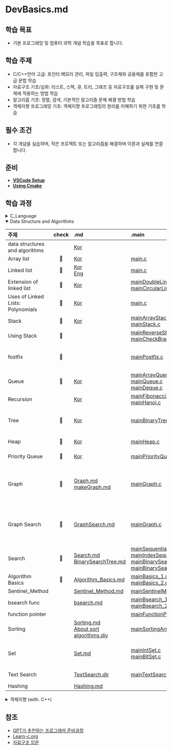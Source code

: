 # DevBasics.md

## 학습 목표

- 기본 프로그래밍 및 컴퓨터 과학 개념 학습을 목표로 합니다.

## 학습 주제

- C/C++언어 고급: 포인터 메모리 관리, 파일 입출력, 구조체와 공용체를 포함한 고급 문법 학습
- 자료구조 기초/심화: 리스트, 스택, 큐, 트리, 그래프 등 자료구조를 실제 구현 및 문제에 적용하는 방법 학습
- 알고리즘 기초: 정렬, 검색, 기본적인 알고리즘 문제 해결 방법 학습
- 객체지향 프로그래밍 기초: 객체지향 프로그래밍의 원리를 이해하기 위한 기초를 학습

## 필수 조건

- 각 개념을 실습하며, 작은 프로젝트 또는 알고리즘을 해결하며 이론과 실제를 연결합니다.

## 준비

- [ **VSCode Setup** ](markdown/VSCode_Setup.md)
- [ **Using Cmake** ](markdown/CMake.md)

## 학습 과정

<details>
<summary>C_Language</summary>
<div markdown="1">

| 주제                            | 성취도 | .md                                                                                          | 소스코드                                                                                                                                                                     |
| ------------------------------- | :----: | :------------------------------------------------------------------------------------------- | :--------------------------------------------------------------------------------------------------------------------------------------------------------------------------- |
| Hello world                     |   📌   | -                                                                                            | [main.c](source/C_language/Hello.c)                                                                                                                                          |
| Variables and Types             |   📌   | -                                                                                            | [main.c](source/C_language/VnT.c)                                                                                                                                            |
| Arrays                          |   📌   | -                                                                                            | [main.c](source/C_language/Arrays.c)                                                                                                                                         |
| Multidimensional Arrays         |   📌   | -                                                                                            | [main.c](source/C_language/MultiArrays.c)                                                                                                                                    |
| Conditions                      |   📌   | -                                                                                            | [main.c](source/C_language)                                                                                                                                                  |
| Strings                         |   📌   | -                                                                                            | [main.c](source/C_language/Strings.c)                                                                                                                                        |
| loops                           |   📌   | -                                                                                            | [main.c](source/C_language/loops.c)                                                                                                                                          |
| Functions                       |   📌   | -                                                                                            | [main.c](source/C_language/functions.c)                                                                                                                                      |
| Static                          |   📌   | -                                                                                            | [main.c](source/C_language/static.c)                                                                                                                                         |
| Pointers                        |   📌   | -                                                                                            | [main.c](source/C_language/pointers.c)                                                                                                                                       |
| Structures                      |   📌   | -                                                                                            | [main.c](source/C_language/structures.c)                                                                                                                                     |
| Function arguments by reference |   📌   | -                                                                                            | [main.c](source/C_language/FunArgByRef.c)                                                                                                                                    |
| Dynamic allocation              |   📌   | -                                                                                            | [main.c](source/C_language/DynamicAllocation.c)                                                                                                                              |
| Arrays and Pointers             |   📌   | -                                                                                            | [main.c](source/C_language/ArrayNPointer.c)                                                                                                                                  |
| Recursion                       |   📌   | [Kor](markdown/DataStructure/recursion.md)                                                   | [main.c](source/C_language/recursion.c)                                                                                                                                      |
| Linked lists                    |   📌   | [Eng](markdown/DataStructure/LinkedLists.md) [Kor](markdown/DataStructure/LinkedLists_kr.md) | [main.c](source/C_language/LinkedLists.c) [ExCode.c](source/C_language/ExLinkedLists.c)                                                                                      |
| Binary trees                    |   📌   | [Kor](markdown/DataStructure/Tree.md)                                                        | [main.c](source/C_language/CompleteBinaryTree.c) [Excode.c](source/C_language/ExBinarytrees.c)                                                                               |
| Unions                          |   📌   | [Eng](markdown/C/Unions.md) [Kor](markdown/C/Unions_kr.md)                                   | [main.c](source/C_language/Unions.c) [Excode.c](source/C_language/ExUnions.c) [testcode.c](source/C_language/ExUnions_test.c)                                                |
| Pointer Arithmetics             |   📌   | [Eng](markdown/C/Pointer%20Arithmetics.md) [Kor](markdown/C/Pointer%20Arithmetics_kr.md)     | [main.c](source/C_language/PointerArithmetics.c) [Excode.c](source/C_language/ExPointerArithmetics.c)                                                                        |
| Function Pointers               |        | [Eng](markdown/C/Function%20Pointers.md) [Kor](markdown/C/Function%20Pointers_kr.md)         | [main.c](source/C_language/FunctionPointers.c) [Excode.c](source/C_language/ExFunctionPointers.c)<br/>[mainFunctionPointers.c](source/DSNA/Algorithm/mainFunctionPointers.c) |
| Bitmasks                        |   📌   | [Eng](markdown/C/Bitmasks.md) [Kor](markdown/C/Bitmasks_kr.md)                               | [main.c](source/C_language/Bitmasks.c) [Excode.c](source/C_language/ExBitmasks.c)                                                                                            |

</div>
</details>

<details open>
<summary>Data Structure and Algorithms</summary>
<div markdown="1">

| 주제                              | check | .md                                                                                                                 | .main                                                                                                                                                                                                                                                                                         | .include                                                                                                                                                                                                                                                                                                                                                                                                       |
| :-------------------------------- | :---: | :------------------------------------------------------------------------------------------------------------------ | :-------------------------------------------------------------------------------------------------------------------------------------------------------------------------------------------------------------------------------------------------------------------------------------------- | :------------------------------------------------------------------------------------------------------------------------------------------------------------------------------------------------------------------------------------------------------------------------------------------------------------------------------------------------------------------------------------------------------------- |
| data structures and algorithms    |       | [Kor](markdown/Data%20Structure%20N%20Algorithms.md)                                                                |
| Array list                        |  📌   | [Kor](markdown/DataStructure/ArrayList.md)                                                                          | [main.c](source/DSNA/Linear/mainArrayList.c)                                                                                                                                                                                                                                                  |
| Linked list                       |  📌   | [Kor](markdown/DataStructure/LinkedLists_kr.md) <br/>[Eng](markdown/DataStructure/LinkedLists.md)                   | [main.c](source/DSNA/Linear/mainLinkedList.c)                                                                                                                                                                                                                                                 |
| Extension of linked list          |  📌   | [Kor](markdown/DataStructure/LinkedList_Add.md)                                                                     | [mainDoubleLinkedList.c](source/DSNA/Linear/mainDoubleLinkedList.c) <br/>[mainCircularLinkedList.c](source/DSNA/Linear/mainCircularLinkedList.c)                                                                                                                                              |
| Uses of Linked Lists: Polynomials |  📌   | [Kor](markdown/DataStructure/Polynomial.md)                                                                         | [main.c](source/DSNA/Linear/mainPolynomial.c)                                                                                                                                                                                                                                                 |
| Stack                             |  📌   | [Kor](markdown/DataStructure/stack.md)                                                                              | [mainArrayStack.c](source/DSNA/Linear/mainArrayStack.c) <br/>[mainStack.c](source/DSNA/Linear/mainStack.c)                                                                                                                                                                                    |
| Using Stack                       |  📌   |                                                                                                                     | [mainReverseString.c](source/DSNA/Linear/mainReverseString.c) <br/>[mainCheckBracketMatch.c](source/DSNA/Linear/mainCheckBracketMatch.c)                                                                                                                                                      | [includeStack.c](source/DSNA/Linear/includeStack.c) <br/>[includeStack.h](include/includeStack.h)                                                                                                                                                                                                                                                                                                              |
| fostfix                           |  📌   |                                                                                                                     | [mainPostfix.c](source/DSNA/Linear/mainPostfix.c)                                                                                                                                                                                                                                             | [includeNotationStack.c](source/DSNA/Linear/includeNotationStack.c) <br/>[includePostfix.c](source/DSNA/Linear/includePostfix.c) <br/>[includeNotationStack.h](include/includeNotationStack.h) <br/>[includePostfix.h](include/includePostfix.h)                                                                                                                                                               |
| Queue                             |  📌   | [Kor](markdown/DataStructure/queue.md)                                                                              | [mainArrayQueue.c](source/DSNA/Linear/mainArrayQueue.c) <br/>[mainQueue.c](source/DSNA/Linear/mainQueue.c) <br/>[mainDeque.c](source/DSNA/Linear/mainDeque.c)                                                                                                                                 |
| Recursion                         |       | [Kor](markdown/DataStructure/recursion.md)                                                                          | [mainFibonacci.c](source/DSNA/Recursion/mainFibonacci.c) <br/>[mainHanoi.c](source/DSNA/Recursion/mainHanoi.c)                                                                                                                                                                                |
| Tree                              |  📌   | [Kor](markdown/DataStructure/Tree.md)                                                                               | [mainBinaryTree.c](source/DSNA/non-Linear/mainBinaryTree.c)                                                                                                                                                                                                                                   | [includeBinTree.c](source/DSNA/non-Linear/includeBinTree.c)<br/>[includeBinTree.h](include/includeBinTree.h)<br/>[includeGenericStructure.c](source/DSNA/non-Linear/includeGenericStructure.c)<br/>[includeGenericStructure.h](include/includeGenericStructure.h)                                                                                                                                              |
| Heap                              |  📌   | [Kor](markdown/DataStructure/Heap.md)                                                                               | [mainHeap.c](source/DSNA/non-Linear/mainHeap.c)                                                                                                                                                                                                                                               | [includeHeap.c](source/DSNA/non-Linear/includeHeap.c)<br/>[includeHeap.h](include/includeHeap.h)                                                                                                                                                                                                                                                                                                               |
| Priority Queue                    |  📌   | [Kor](markdown/DataStructure/PriorityQueue.md)                                                                      | [mainPriorityQueue.c](source/DSNA/non-Linear/mainPriorityQueue.c)                                                                                                                                                                                                                             | [includeHeap.c](source/DSNA/non-Linear/includeHeap.c)<br/>[includeHeap.h](include/includeHeap.h)                                                                                                                                                                                                                                                                                                               |
| Graph                             |  📌   | [Graph.md](markdown/DataStructure/Graph.md)<br/>[makeGraph.md](markdown/DataStructure/MakeGraph.md)                 | [mainGraph.c](source/DSNA/non-Linear/mainGraph.c)                                                                                                                                                                                                                                             | [includeArrayGraph.c](source/DSNA/non-Linear/includeArrayGraph.c)<br/>[includeArrayGraph.h](include/includeArrayGraph.h)<br/>[includeLinkedGraph.c](source/DSNA/non-Linear/includeLinkedGraph.c)<br/>[includeLinkedGraph.h](include/includeLinkedGraph.h)<br/>[includeGenericStructure.c](source/DSNA/non-Linear/includeGenericStructure.c)<br/>[includeGenericStructure.h](include/includeGenericStructure.h) |
| Graph Search                      |  📌   | [GraphSearch.md](markdown/DataStructure/GraphSearch.md)                                                             | [mainGraph.c](source/DSNA/non-Linear/mainGraph.c)                                                                                                                                                                                                                                             | [includeArrayGraph.c](source/DSNA/non-Linear/includeArrayGraph.c)<br/>[includeArrayGraph.h](include/includeArrayGraph.h)<br/>[includeLinkedGraph.c](source/DSNA/non-Linear/includeLinkedGraph.c)<br/>[includeLinkedGraph.h](include/includeLinkedGraph.h)<br/>[includeGenericStructure.c](source/DSNA/non-Linear/includeGenericStructure.c)<br/>[includeGenericStructure.h](include/includeGenericStructure.h) |
| Search                            |  📌   | [Search.md](markdown/DataStructure/Search.md)<br/>[BinarySearchTree.md](markdown/DataStructure/BinarySearchTree.md) | [mainSequentialSearch.c](source/DSNA/Search/mainSequentialSearch.c) <br/>[mainIndexSequentialSearch.c](source/DSNA/Search/mainIndexSequentialSearch.c) <br/>[mainBinarySearch.c](source/DSNA/Search/mainBinarySearch.c) <br/>[mainBinarySearchTree.c](source/DSNA/Search/mainBinSearchTree.c) |
| Algorithm Basics                  |  📌   | [Algorithm_Basics.md](markdown/Algorithm/Algorithm_Basics.md)                                                       | [mainBasics_1.c](source/DSNA/Algorithm/mainBasics_1.c) <br/>[mainBasics_2.c](source/DSNA/Algorithm/mainBasics_2.c)                                                                                                                                                                            |
| Sentinel_Method                   |       | [Sentinel_Method.md](markdown/Algorithm/Sentinel_Method.md)                                                         | [mainSentinelMethod.c](source/DSNA/Algorithm/mainSentinelMethod.c)                                                                                                                                                                                                                            |
| bsearch func                      |       | [bsearch.md](markdown/Algorithm/bsearch.md)                                                                         | [mainBsearch_1.c](source/DSNA/Algorithm/mainBsearch_1.c)<br/>[mainBsearch_2.c](source/DSNA/Algorithm/mainBsearch_2.c)                                                                                                                                                                         |
| function pointer                  |       |                                                                                                                     | [mainFunctionPointers.c](source/DSNA/Algorithm/mainFunctionPointers.c)                                                                                                                                                                                                                        |
| Sorting                           |       | [Sorting.md](markdown/Algorithm/Sorting.md)<br/>[About sort algorithms.div](markdown/Algorithm/Sorting)             | [mainSortingArray.c](/source/DSNA/Sorting/mainSortingArray.c)                                                                                                                                                                                                                                 | [includeSorting.h](/include/includeSorting.h)<br/>[includeSorting.c](/source/DSNA/Sorting/includeSorting.c)                                                                                                                                                                                                                                                                                                    |
| Set                               |       | [Set.md](markdown/Algorithm/Set.md)                                                                                 | [mainIntSet.c](source/Algorithm/Set/mainIntSet.c)<br/> [mainBitSet.c](source/Algorithm/Set/mainBitSet.c)                                                                                                                                                                                      | [includeIntSet.c](source/Algorithm/Set/includeIntSet.c)<br/>[includeIntSet.h](include/includeIntSet.h)<br/>[includeBitSet.c](source/Algorithm/Set/includeBitSet.c)<br/>[includeBitSet.h](include/includeBitSet.h)                                                                                                                                                                                              |
| Text Search                       |       | [TextSearch.dir](markdown/Algorithm/String)                                                                         | [mainTextSearch.c](source/Algorithm/TextSearch/mainTextSearch.c)                                                                                                                                                                                                                              | [includeTextSearch.c](source/Algorithm/TextSearch/includeTextSearch.c)<br/>[includeTextSearch.h](include/includeTextSearch.h)                                                                                                                                                                                                                                                                                  |
| Hashing                           |       | [Hashing.md](markdown/Algorithm/Hashing.md)                                                                         |

</div>
</details>

<details>
<summary>객체지향 (with. C++)</summary>
<div markdown="1">

- [About Cpp](https://github.com/JJH0204/CPPBasics)

</div>
</details>

## 참조

- [GPT가 추천하는 프로그래머 준비과정](markdown/Curriculum_Advised_by_Chat_GPT.md)
- [Learn-c.org](https://www.learn-c.org/)
- [자료구조 입문](https://www.yes24.com/Product/Goods/28194882)

